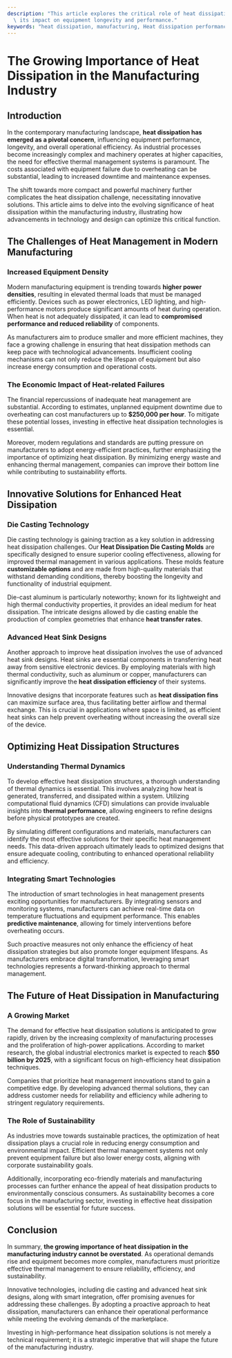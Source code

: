 ```yaml
---
description: "This article explores the critical role of heat dissipation in manufacturing, examining\
  \ its impact on equipment longevity and performance."
keywords: "heat dissipation, manufacturing, Heat dissipation performance, Die-cast aluminum"
---
```

# The Growing Importance of Heat Dissipation in the Manufacturing Industry

## Introduction

In the contemporary manufacturing landscape, **heat dissipation has emerged as a pivotal concern**, influencing equipment performance, longevity, and overall operational efficiency. As industrial processes become increasingly complex and machinery operates at higher capacities, the need for effective thermal management systems is paramount. The costs associated with equipment failure due to overheating can be substantial, leading to increased downtime and maintenance expenses. 

The shift towards more compact and powerful machinery further complicates the heat dissipation challenge, necessitating innovative solutions. This article aims to delve into the evolving significance of heat dissipation within the manufacturing industry, illustrating how advancements in technology and design can optimize this critical function.

## The Challenges of Heat Management in Modern Manufacturing

### Increased Equipment Density

Modern manufacturing equipment is trending towards **higher power densities**, resulting in elevated thermal loads that must be managed efficiently. Devices such as power electronics, LED lighting, and high-performance motors produce significant amounts of heat during operation. When heat is not adequately dissipated, it can lead to **compromised performance and reduced reliability** of components.

As manufacturers aim to produce smaller and more efficient machines, they face a growing challenge in ensuring that heat dissipation methods can keep pace with technological advancements. Insufficient cooling mechanisms can not only reduce the lifespan of equipment but also increase energy consumption and operational costs.

### The Economic Impact of Heat-related Failures

The financial repercussions of inadequate heat management are substantial. According to estimates, unplanned equipment downtime due to overheating can cost manufacturers up to **$250,000 per hour**. To mitigate these potential losses, investing in effective heat dissipation technologies is essential. 

Moreover, modern regulations and standards are putting pressure on manufacturers to adopt energy-efficient practices, further emphasizing the importance of optimizing heat dissipation. By minimizing energy waste and enhancing thermal management, companies can improve their bottom line while contributing to sustainability efforts.

## Innovative Solutions for Enhanced Heat Dissipation

### Die Casting Technology

Die casting technology is gaining traction as a key solution in addressing heat dissipation challenges. Our **Heat Dissipation Die Casting Molds** are specifically designed to ensure superior cooling effectiveness, allowing for improved thermal management in various applications. These molds feature **customizable options** and are made from high-quality materials that withstand demanding conditions, thereby boosting the longevity and functionality of industrial equipment.

Die-cast aluminum is particularly noteworthy; known for its lightweight and high thermal conductivity properties, it provides an ideal medium for heat dissipation. The intricate designs allowed by die casting enable the production of complex geometries that enhance **heat transfer rates**.

### Advanced Heat Sink Designs

Another approach to improve heat dissipation involves the use of advanced heat sink designs. Heat sinks are essential components in transferring heat away from sensitive electronic devices. By employing materials with high thermal conductivity, such as aluminum or copper, manufacturers can significantly improve the **heat dissipation efficiency** of their systems.

Innovative designs that incorporate features such as **heat dissipation fins** can maximize surface area, thus facilitating better airflow and thermal exchange. This is crucial in applications where space is limited, as efficient heat sinks can help prevent overheating without increasing the overall size of the device.

## Optimizing Heat Dissipation Structures

### Understanding Thermal Dynamics

To develop effective heat dissipation structures, a thorough understanding of thermal dynamics is essential. This involves analyzing how heat is generated, transferred, and dissipated within a system. Utilizing computational fluid dynamics (CFD) simulations can provide invaluable insights into **thermal performance**, allowing engineers to refine designs before physical prototypes are created.

By simulating different configurations and materials, manufacturers can identify the most effective solutions for their specific heat management needs. This data-driven approach ultimately leads to optimized designs that ensure adequate cooling, contributing to enhanced operational reliability and efficiency.

### Integrating Smart Technologies

The introduction of smart technologies in heat management presents exciting opportunities for manufacturers. By integrating sensors and monitoring systems, manufacturers can achieve real-time data on temperature fluctuations and equipment performance. This enables **predictive maintenance**, allowing for timely interventions before overheating occurs.

Such proactive measures not only enhance the efficiency of heat dissipation strategies but also promote longer equipment lifespans. As manufacturers embrace digital transformation, leveraging smart technologies represents a forward-thinking approach to thermal management.

## The Future of Heat Dissipation in Manufacturing

### A Growing Market

The demand for effective heat dissipation solutions is anticipated to grow rapidly, driven by the increasing complexity of manufacturing processes and the proliferation of high-power applications. According to market research, the global industrial electronics market is expected to reach **$50 billion by 2025**, with a significant focus on high-efficiency heat dissipation techniques.

Companies that prioritize heat management innovations stand to gain a competitive edge. By developing advanced thermal solutions, they can address customer needs for reliability and efficiency while adhering to stringent regulatory requirements.

### The Role of Sustainability

As industries move towards sustainable practices, the optimization of heat dissipation plays a crucial role in reducing energy consumption and environmental impact. Efficient thermal management systems not only prevent equipment failure but also lower energy costs, aligning with corporate sustainability goals. 

Additionally, incorporating eco-friendly materials and manufacturing processes can further enhance the appeal of heat dissipation products to environmentally conscious consumers. As sustainability becomes a core focus in the manufacturing sector, investing in effective heat dissipation solutions will be essential for future success.

## Conclusion

In summary, **the growing importance of heat dissipation in the manufacturing industry cannot be overstated**. As operational demands rise and equipment becomes more complex, manufacturers must prioritize effective thermal management to ensure reliability, efficiency, and sustainability. 

Innovative technologies, including die casting and advanced heat sink designs, along with smart integration, offer promising avenues for addressing these challenges. By adopting a proactive approach to heat dissipation, manufacturers can enhance their operational performance while meeting the evolving demands of the marketplace.

Investing in high-performance heat dissipation solutions is not merely a technical requirement; it is a strategic imperative that will shape the future of the manufacturing industry.
